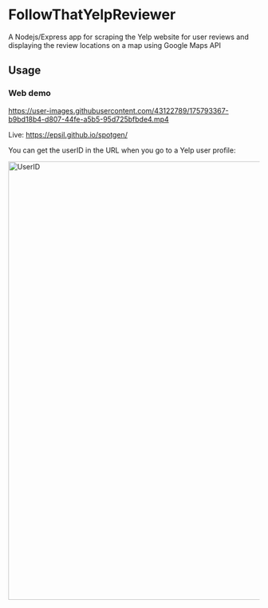 # FollowThatYelpReviewer
A Nodejs/Express app for scraping the Yelp website for user reviews and displaying the review locations on a map using Google Maps API

Usage
-----

### Web demo

https://user-images.githubusercontent.com/43122789/175793367-b9bd18b4-d807-44fe-a5b5-95d725bfbde4.mp4

Live: <https://epsil.github.io/spotgen/>

You can get the userID in the URL when you go to a Yelp user profile:

<img width="878" alt="UserID" src="https://user-images.githubusercontent.com/43122789/175792797-b96adfd5-5abd-49ee-bfc9-2d8106effbb5.png">
